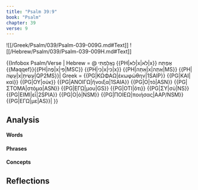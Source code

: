 ```yaml
---
title: "Psalm 39:9"
book: "Psalm"
chapter: 39
verse: 9
---
```

![[/Greek/Psalm/039/Psalm-039-009G.md#Text]]
![[/Hebrew/Psalm/039/Psalm-039-009H.md#Text]]

{{Infobox Psalm/Verse |
  Hebrew = @
נֶאֱלַמְתִּי
{{PH|לא|x|לֹא|x}}
אֶפְתַּח
{{Maqqef}}{{PH|פֶּה|x|פִּי|MSC}} {{PH|כִּי|x|כִּי|x}} {{PH|אַתָּה|x|אַתָּה|MS}} {{PH|עָשָׂה|x|עָשִׂיתָ|QP2MS}}׃|
  Greek = {{PG|ΚΩΦΑΩ|ἐκωφώθην|1SAIP}} {{PG|ΚΑΙ|καὶ}} {{PG|ΟΥ|οὐκ}} {{PG|ΑΝΟΙΓΩ|ἤνοιξα|1SAIA}} {{PG|Ο|τὸ|ASN}} {{PG|ΣΤΟΜΑ|στόμα|ASN}} {{PG|ΕΓΩ|μου|GS}} {{PG|ΟΤΙ|ὅτι}} {{PG|ΣΥ|σὺ|NS}} {{PG|ΕΙΜΙ|εἶ|2SPIA}} {{PG|Ο|ὁ|NSM}} {{PG|ΠΟΙΕΩ|ποιήσας|AAP/NSM}} {{PG|ΕΓΩ|με|AS}}|
}}

## Analysis

#### Words

#### Phrases

#### Concepts

## Reflections
